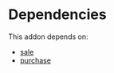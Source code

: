 # Dependencies

This addon depends on:

- [sale](../../../../../oca-ocb-sale/odoo-bringout-oca-ocb-sale)
- [purchase](../../../../../oca-ocb-core/odoo-bringout-oca-ocb-purchase)
